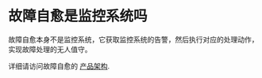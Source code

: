 # 故障自愈是监控系统吗

故障自愈本身不是监控系统，它获取监控系统的告警，然后执行对应的处理动作，实现故障处理的无人值守。

详细请访问故障自愈的 [产品架构](5.1/FTA/Architecture/Product_Architecture.md).
